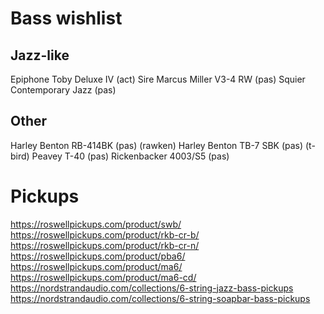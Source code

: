 # Bass wishlist

## Jazz-like

Epiphone Toby Deluxe IV (act)
Sire Marcus Miller V3-4 RW (pas)
Squier Contemporary Jazz (pas)

## Other

Harley Benton RB-414BK (pas) (rawken)
Harley Benton TB-7 SBK (pas) (t-bird)
Peavey T-40 (pas)
Rickenbacker 4003/S5 (pas)

# Pickups

https://roswellpickups.com/product/swb/
https://roswellpickups.com/product/rkb-cr-b/
https://roswellpickups.com/product/rkb-cr-n/
https://roswellpickups.com/product/pba6/
https://roswellpickups.com/product/ma6/
https://roswellpickups.com/product/ma6-cd/
https://nordstrandaudio.com/collections/6-string-jazz-bass-pickups
https://nordstrandaudio.com/collections/6-string-soapbar-bass-pickups
